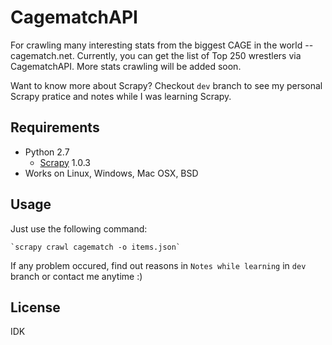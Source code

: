 CagematchAPI
============
For crawling many interesting stats from the biggest CAGE in the world -- cagematch.net. Currently, you can get the list of Top 250 wrestlers via CagematchAPI. More stats crawling will be added soon.

Want to know more about Scrapy? Checkout `dev` branch to see my personal Scrapy pratice and notes while I was learning Scrapy.

Requirements
------------
+ Python 2.7
    - [Scrapy](http://scrapy.org "Scrapy official website") 1.0.3
+ Works on Linux, Windows, Mac OSX, BSD

Usage
-----
Just use the following command:

    `scrapy crawl cagematch -o items.json`

If any problem occured, find out reasons in `Notes while learning` in `dev` branch or contact me anytime :)

License
-------
IDK
